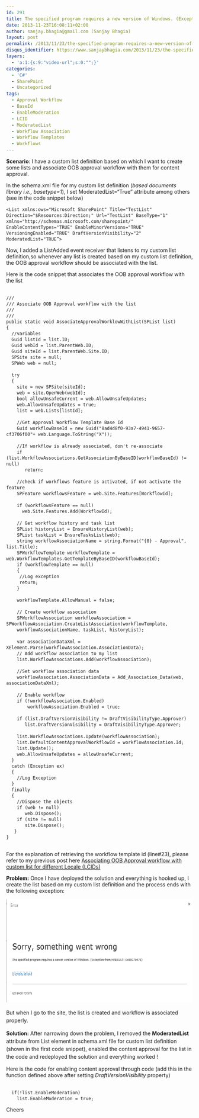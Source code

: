 ```yaml
---
id: 291
title: The specified program requires a new version of Windows. (Exception from HRESULT:0x8007047E)
date: 2013-11-23T16:08:11+02:00
author: sanjay.bhagia@gmail.com (Sanjay Bhagia)
layout: post
permalink: /2013/11/23/the-specified-program-requires-a-new-version-of-windows-exception-from-hresult0x8007047e/
disqus_identifier: https://www.sanjaybhagia.com/2013/11/23/the-specified-program-requires-a-new-version-of-windows-exception-from-hresult0x8007047e/
layers:
  - 'a:1:{s:9:"video-url";s:0:"";}'
categories:
  - 'C#'
  - SharePoint
  - Uncategorized
tags:
  - Approval Workflow
  - BaseId
  - EnableModeration
  - LCID
  - ModeratedList
  - Workflow Association
  - Workflow Templates
  - Workflows
---
```

<strong>Scenario</strong>:
I have a custom list definition based on which I want to create some lists and associate OOB approval workflow with them for content approval.

In the schema.xml file for my custom list definition (<em>based documents library i.e., basetype=1</em>), I set ModeratedList=“True” attribute among others (see in the code snippet below)
<pre><code class="xml">&lt;List xmlns:ows="Microsoft SharePoint" Title="TestList" Direction="$Resources:Direction;" Url="TestList" BaseType="1"
xmlns="http://schemas.microsoft.com/sharepoint/" EnableContentTypes="TRUE" EnableMinorVersions="TRUE" VersioningEnabled="TRUE" DraftVersionVisibility="2" ModeratedList="TRUE”&gt;
</code></pre>
Now, I added a ListAdded event receiver that listens to my custom list definition,so whenever any list is created based on my custom list definition, the OOB approval workflow should be associated with the list.

Here is the code snippet that associates the OOB approval workflow with the list
<pre><code class="csharp">
///
/// Associate OOB Approval workflow with the list
///
///
public static void AssociateApprovalWorklowWithList(SPList list)
{
  //variables
  Guid listId = list.ID;
  Guid webId = list.ParentWeb.ID;
  Guid siteId = list.ParentWeb.Site.ID;
  SPSite site = null;
  SPWeb web = null;

  try
  {
    site = new SPSite(siteId);
    web = site.OpenWeb(webId);
    bool allowUnsafeCurrent = web.AllowUnsafeUpdates;
    web.AllowUnsafeUpdates = true;
    list = web.Lists[listId];

    //Get Approval Workflow Template Base Id
    Guid workflowBaseId = new Guid("8ad4d8f0-93a7-4941-9657-cf3706f00"+ web.Language.ToString("X"));

    //If workflow is already associated, don't re-associate
    if (list.WorkflowAssociations.GetAssociationByBaseID(workflowBaseId) != null)
       return;

    //check if workflows feature is activated, if not activate the feature
    SPFeature workflowsFeature = web.Site.Features[WorkflowId];

    if (workflowsFeature == null)
      web.Site.Features.Add(WorkflowId);

    // Get workflow history and task list
    SPList historyList = EnsureHistoryList(web);
    SPList taskList = EnsureTasksList(web);
    string workflowAssociationName = string.Format("{0} - Approval", list.Title);
    SPWorkflowTemplate workflowTemplate = web.WorkflowTemplates.GetTemplateByBaseID(workflowBaseId);
    if (workflowTemplate == null)
    {
     //Log exception
     return;
    }

    workflowTemplate.AllowManual = false;

    // Create workflow association
    SPWorkflowAssociation workflowAssociation = SPWorkflowAssociation.CreateListAssociation(workflowTemplate,
    workflowAssociationName, taskList, historyList);

    var associationDataXml = XElement.Parse(workflowAssociation.AssociationData);
    // Add workflow association to my list
    list.WorkflowAssociations.Add(workflowAssociation);

    //Set workflow association data
    workflowAssociation.AssociationData = Add_Association_Data(web, associationDataXml);

    // Enable workflow
    if (!workflowAssociation.Enabled)
        workflowAssociation.Enabled = true;

    if (list.DraftVersionVisibility != DraftVisibilityType.Approver)
       list.DraftVersionVisibility = DraftVisibilityType.Approver;

    list.WorkflowAssociations.Update(workflowAssociation);
    list.DefaultContentApprovalWorkflowId = workflowAssociation.Id;
    list.Update();
    web.AllowUnsafeUpdates = allowUnsafeCurrent;
  }
  catch (Exception ex)
  {
    //Log Exception
  }
  finally
  {
    //Dispose the objects
    if (web != null)
       web.Dispose();
    if (site != null)
       site.Dispose();
   }
}

</code></pre>
For the explanation of retrieving the workflow template id (line#23), please refer to my previous post here <a href="http://sanjaybhagia.com/2013/10/20/associating-oob-approval-workflow-with-custom-list-for-different-locale-lcids/">Associating OOB Approval workflow with custom list for different Locale (LCIDs)</a>

<strong>Problem:</strong>
Once I have deployed the solution and everything is hooked up, I create the list based on my custom list definition and the process ends with the following exception:

<img class="aligncenter" src="/images/pastedgraphic-1.png" alt="PastedGraphic-1" width="600" height="279" />

<span style="line-height: 1.5;">But when I go to the site, the list is created and workflow is associated properly. </span>

<strong>Solution:</strong>
<span style="line-height: 1.5;">After narrowing down the problem, I removed the <strong>ModeratedList</strong> attribute from List element in schema.xml file for custom list definition (shown in the first code snippet), enabled the content approval for the list in the code and redeployed the solution and everything worked !</span>

Here is the code for enabling content approval through code (add this in the function defined above after setting <em>DraftVersionVisibility</em> property)
<pre><code class="csharp">
  if(!list.EnableModeration)
    list.EnableModeration = true;
</code></pre>
Cheers